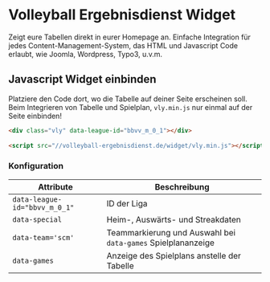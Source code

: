 # Volleyball Ergebnisdienst Widget

Zeigt eure Tabellen direkt in eurer Homepage an. Einfache Integration für jedes Content-Management-System, das HTML und Javascript Code erlaubt, wie Joomla, Wordpress, Typo3, u.v.m.

## Javascript Widget einbinden

Platziere den Code dort, wo die Tabelle auf deiner Seite erscheinen soll.
Beim Integrieren von Tabelle und Spielplan, `vly.min.js` nur einmal auf der Seite einbinden!

```html
<div class="vly" data-league-id="bbvv_m_0_1"></div>
  
<script src="//volleyball-ergebnisdienst.de/widget/vly.min.js"></script>
```

### Konfiguration

| Attribute           | Beschreibung                              |  
|---------------------|-------------------------------------------|  
| `data-league-id="bbvv_m_0_1"` | ID der Liga  |  
| `data-special` | Heim-, Auswärts- und Streakdaten |  
| `data-team='scm'` | Teammarkierung und Auswahl bei `data-games` Spielplananzeige |  
| `data-games` | Anzeige des Spielplans anstelle der Tabelle |  
